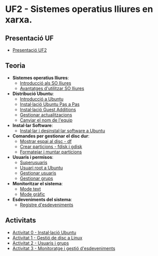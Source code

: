 # UF2 - Sistemes operatius lliures en xarxa.

## Presentació UF

- [Presentació UF2](presentacio.md)

## Teoria

- **Sistemes operatius lliures**:
  - [Introducció als SO lliures](intro.md)
  - [Avantatges d'utilitzar SO lliures](avantatges.md)
- **Distribució Ubuntu**:
  - [Introducció a Ubuntu](ubuntu.md)
  - [Instal·lació Ubuntu Pas a Pas](install.md)
  - [Instal·lació Guest Additions](guest.md)
  - [Gestionar actualitzacions](actualitzacions.md)
  - [Canviar el nom de l'equip](canviar_nom.md)
- **Instal·lar Software**:
  - [Instal·lar i desinstal·lar software a Ubuntu](instalar_software.md)
- **Comandes per gestionar el disc dur**:
  - [Mostrar espai al disc - df](df.md)
  - [Crear particions - fdisk i gdisk](fdisk.md)
  - [Formatejar i muntar particions](formatejar.md)
- **Usuaris i permisos**:
  - [Superusuaris](usuaris.md)
  - [Usuari root a Ubuntu](root.md)
  - [Gestionar usuaris](usuaris_linux.md)
  - [Gestionar grups](grups.md)
- **Monitoritzar el sistema**:
  - [Mode text](monitor.md)
  - [Mode gràfic](monitor_grafic.md)
- **Esdeveniments del sistema**:
  - [Registre d'esdeveniments](registre_esdeveniments1.md)
    
## Activitats

- [Activitat 0 - Instal·lació Ubuntu](activitat0.md)
- [Activitat 1 - Gestió de disc a Linux](activitat1.md)
- [Activitat 2 - Usuaris i grups](activitat2.md)
- [Activitat 3 - Monitoratge i gestió d'esdeveniments](activitat3.md)

